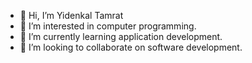 - 👋 Hi, I’m Yidenkal Tamrat
- 👀 I’m interested in computer programming.
- 🌱 I’m currently learning application development.
- 💞️ I’m looking to collaborate on software development.

<!---
Ydenkal/Ydenkal is a ✨ special ✨ repository because its `README.md` (this file) appears on your GitHub profile.
You can click the Preview link to take a look at your changes.
--->
